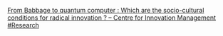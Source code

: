 [From Babbage to quantum computer : Which are the socio-cultural conditions for radical innovation ? – Centre for Innovation Management #Research](https://qi.tc/qi/112316)